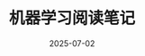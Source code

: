 ---
title: "机器学习阅读笔记"
date: 2025-07-02
lastmod: 2025-07-02
tags:
keywords:
summary: 折腾记录
description: "折腾记录"
cover:
    image: ""
hidemeta: true 
weight: 1
---